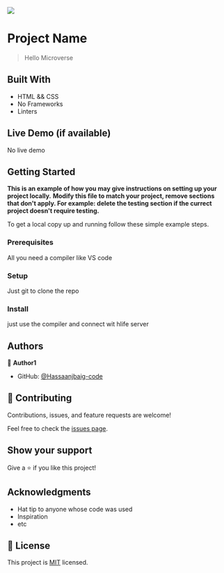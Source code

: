 ![](https://img.shields.io/badge/Microverse-blueviolet)

# Project Name

> Hello Microverse


## Built With

- HTML && CSS
- No Frameworks
- Linters

## Live Demo (if available)

No live demo 


## Getting Started

**This is an example of how you may give instructions on setting up your project locally.**
**Modify this file to match your project, remove sections that don't apply. For example: delete the testing section if the currect project doesn't require testing.**


To get a local copy up and running follow these simple example steps.

### Prerequisites
All you need a compiler like VS code

### Setup
Just git to clone the repo

### Install
just use the compiler and connect wit hlife server

## Authors

👤 **Author1**

- GitHub: [@Hassaanjbaig-code](https://github.com/Hassaanjbaig-code/)


## 🤝 Contributing

Contributions, issues, and feature requests are welcome!

Feel free to check the [issues page](../../issues/).

## Show your support

Give a ⭐️ if you like this project!

## Acknowledgments

- Hat tip to anyone whose code was used
- Inspiration
- etc

## 📝 License

This project is [MIT](./LICENSE) licensed.
